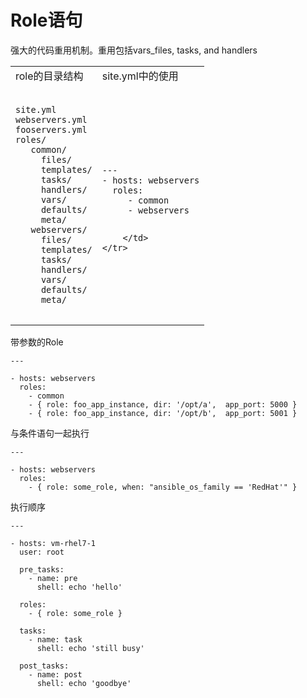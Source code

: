 # Role语句


强大的代码重用机制。重用包括vars_files, tasks, and handlers



<table>
    <tr>
        <td>
            role的目录结构
        </td>
        <td>
            site.yml中的使用
        </td>
    </tr>
    <tr>
        <td>
            <pre>
<code class='lang-yml'>
site.yml
webservers.yml
fooservers.yml
roles/
   common/
     files/
     templates/
     tasks/
     handlers/
     vars/
     defaults/
     meta/
   webservers/
     files/
     templates/
     tasks/
     handlers/
     vars/
     defaults/
     meta/
</code>
</pre>
        </td>
        <td>
            <pre>
<code>
---
- hosts: webservers
  roles:
     - common
     - webservers
</code>
</pre>

        </td>
    </tr>
</table>

带参数的Role


```
---

- hosts: webservers
  roles:
    - common
    - { role: foo_app_instance, dir: '/opt/a',  app_port: 5000 }
    - { role: foo_app_instance, dir: '/opt/b',  app_port: 5001 }
```

与条件语句一起执行

```
---

- hosts: webservers
  roles:
    - { role: some_role, when: "ansible_os_family == 'RedHat'" }

```

执行顺序

```
---

- hosts: vm-rhel7-1
  user: root

  pre_tasks:
    - name: pre
      shell: echo 'hello'

  roles:
    - { role: some_role }

  tasks:
    - name: task
      shell: echo 'still busy'

  post_tasks:
    - name: post
      shell: echo 'goodbye'
```
